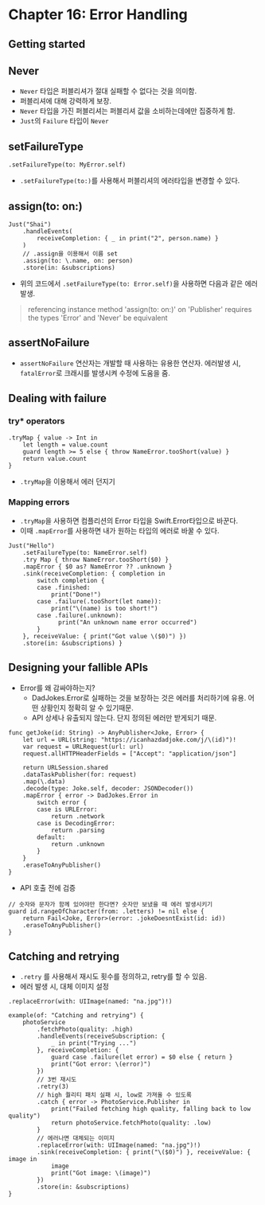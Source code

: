 # Chapter 16: Error Handling

## Getting started

## Never

* `Never` 타입은 퍼블리셔가 절대 실패할 수 없다는 것을 의미함.
* 퍼블리셔에 대해 강력하게 보장.
* `Never` 타입을 가진 퍼블리셔는 퍼블리셔 값을 소비하는데에만 집중하게 함.
* `Just`의 `Failure` 타입이 `Never`

## setFailureType

~~~
.setFailureType(to: MyError.self)
~~~
* `.setFailureType(to:)`를 사용해서 퍼블리셔의 에러타입을 변경할 수 있다.

## assign(to: on:)

~~~
Just("Shai") 
	.handleEvents(
		receiveCompletion: { _ in print("2", person.name) } 
	)
	// .assign을 이용해서 이름 set
	.assign(to: \.name, on: person)
	.store(in: &subscriptions)
~~~

* 위의 코드에서 `.setFailureType(to: Error.self)`을 사용하면 다음과 같은 에러 발생.
> referencing instance method 'assign(to: on:)' on 'Publisher' requires the types 'Error' and 'Never' be equivalent

## assertNoFailure

* `assertNoFailure` 연산자는 개발할 때 사용하는 유용한 연산자. 에러발생 시, `fatalError`로 크래시를 발생시켜 수정에 도움을 줌.

## Dealing with failure

### try* operators

~~~
.tryMap { value -> Int in
	let length = value.count
	guard length >= 5 else { throw NameError.tooShort(value) }
	return value.count 
}
~~~
* `.tryMap`을 이용해서 에러 던지기

### Mapping errors

* `.tryMap`을 사용하면 컴플리션의 Error 타입을 Swift.Error타입으로 바꾼다.
* 이때 `.mapError`를 사용하면 내가 원하는 타입의 에러로 바꿀 수 있다.

~~~
Just("Hello")
	.setFailureType(to: NameError.self)
	.try Map { throw NameError.tooShort($0) }
	.mapError { $0 as? NameError ?? .unknown }
	.sink(receiveCompletion: { completion in
		switch completion {
		case .finished:
			print("Done!")
		case .failure(.tooShort(let name)):
			print("\(name) is too short!")
		case .failure(.unknown):
			  print("An unknown name error occurred")
		}
	}, receiveValue: { print("Got value \($0)") })
	.store(in: &subscriptions) }
~~~

## Designing your fallible APIs

* Error를 왜 감싸야하는지?
  * DadJokes.Error로 실패하는 것을 보장하는 것은 에러를 처리하기에 유용. 어떤 상황인지 정확히 알 수 있기때문.
  * API 상세나 유출되지 않는다. 단지 정의된 에러만 받게되기 때문.

~~~
func getJoke(id: String) -> AnyPublisher<Joke, Error> {
	let url = URL(string: "https://icanhazdadjoke.com/j/\(id)")!
	var request = URLRequest(url: url)
	request.allHTTPHeaderFields = ["Accept": "application/json"]

	return URLSession.shared
	.dataTaskPublisher(for: request)
	.map(\.data)
	.decode(type: Joke.self, decoder: JSONDecoder())
	.mapError { error -> DadJokes.Error in
		switch error {
		case is URLError:
			return .network
		case is DecodingError:
			return .parsing
		default:
			return .unknown
		}
	}
	.eraseToAnyPublisher()
}
~~~

* API 호출 전에 검증
~~~
// 숫자와 문자가 함께 있어야만 한다면? 숫자만 보냈을 때 에러 발생시키기
guard id.rangeOfCharacter(from: .letters) != nil else {
	return Fail<Joke, Error>(error: .jokeDoesntExist(id: id))
	.eraseToAnyPublisher()
}
~~~

## Catching and retrying

* `.retry` 를 사용해서 재시도 횟수를 정의하고, retry를 할 수 있음.
* 에러 발생 시, 대체 이미지 설정
~~~
.replaceError(with: UIImage(named: "na.jpg")!)
~~~

~~~
example(of: "Catching and retrying") {
	photoService
		.fetchPhoto(quality: .high)
		.handleEvents(receiveSubscription: { 
			_ in print("Trying ...")
		}, receiveCompletion: {
			guard case .failure(let error) = $0 else { return }
			print("Got error: \(error)")
		})
		// 3번 재시도
		.retry(3)
		// high 퀄리티 패치 실패 시, low로 가져올 수 있도록 
		.catch { error -> PhotoService.Publisher in
			print("Failed fetching high quality, falling back to low quality")
			return photoService.fetchPhoto(quality: .low)
		}
		// 에러나면 대체되는 이미지
		.replaceError(with: UIImage(named: "na.jpg")!)
		.sink(receiveCompletion: { print("\($0)") }, receiveValue: { image in
			image
			print("Got image: \(image)")
		})
		.store(in: &subscriptions)
}
~~~
